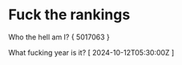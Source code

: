 # Fuck the rankings

Who the hell am I?
{ 5017063 }

What fucking year is it?
[ 2024-10-12T05:30:00Z ]
